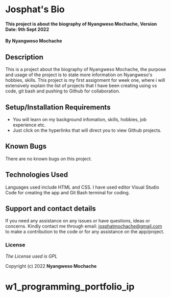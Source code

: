 # Josphat's Bio

#### This project is about the biography of Nyangweso Mochache, Version Date: 9th Sept 2022

#### By **Nyangweso Mochache**

## Description

This is a project about the biography of Nyangweso Mochache, the purpose and usage of the project is to state more information on Nyangweso's hobbies, skills. This project is my first assignment for week one, where i will extensively explain the list of projects that I have been creating using vs code, git bash and pushing to Github for collaboration.

## Setup/Installation Requirements

- You will learn on my background infomation, skills, hobbies, job experience etc.
- Just click on the hyperlinks that will direct you to view Github projects.


## Known Bugs

There are no known bugs on this project.

## Technologies Used

Languages used include HTML and CSS. I have used editor Visual Studio Code for creating the app and Git Bash terminal for coding.

## Support and contact details

If you need any assistance on any issues or have questions, ideas or concerns. Kindly contact me through email: josphatmochache@gmail.com to make a contribution to the code or for any assistance on the app/project.

### License

_The License used is GPL_

Copyright (c) 2022 **Nyangweso Mochache**
# w1_programming_portfolio_ip
